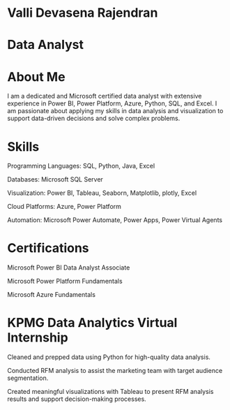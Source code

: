 # Valli Devasena Rajendran 
# Data Analyst

# About Me
I am a dedicated and Microsoft certified data analyst with extensive experience in Power BI, Power Platform, Azure, Python, SQL, and Excel. I am passionate about applying my skills in data analysis and visualization to support data-driven decisions and solve complex problems.

# Skills
Programming Languages: SQL, Python, Java, Excel

Databases: Microsoft SQL Server

Visualization: Power BI, Tableau, Seaborn, Matplotlib, plotly, Excel

Cloud Platforms: Azure, Power Platform

Automation: Microsoft Power Automate, Power Apps, Power Virtual Agents

# Certifications
Microsoft Power BI Data Analyst Associate 

Microsoft Power Platform Fundamentals 

Microsoft Azure Fundamentals 

# KPMG Data Analytics Virtual Internship 
Cleaned and prepped data using Python for high-quality data analysis.

Conducted RFM analysis to assist the marketing team with target audience segmentation.

Created meaningful visualizations with Tableau to present RFM analysis results and support decision-making processes.
